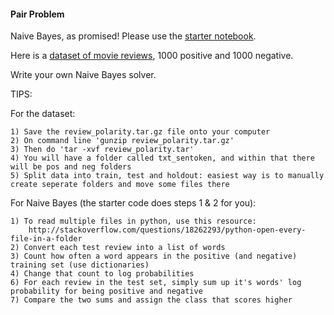 #### Pair Problem

Naive Bayes, as promised! Please use the [starter notebook](Pair_NaiveBayesStarter.ipynb).

Here is a [dataset of movie reviews](http://www.cs.cornell.edu/people/pabo/movie-review-data/review_polarity.tar.gz), 1000 positive and 1000 negative.

Write your own Naive Bayes solver.

TIPS:

For the dataset:

    1) Save the review_polarity.tar.gz file onto your computer
    2) On command line 'gunzip review_polarity.tar.gz'
    3) Then do 'tar -xvf review_polarity.tar'
    4) You will have a folder called txt_sentoken, and within that there will be pos and neg folders
    5) Split data into train, test and holdout: easiest way is to manually create seperate folders and move some files there
    
For Naive Bayes (the starter code does steps 1 & 2 for you):

    1) To read multiple files in python, use this resource:
        http://stackoverflow.com/questions/18262293/python-open-every-file-in-a-folder
    2) Convert each test review into a list of words
    3) Count how often a word appears in the positive (and negative) training set (use dictionaries)
    4) Change that count to log probabilities
    6) For each review in the test set, simply sum up it's words' log probability for being positive and negative
    7) Compare the two sums and assign the class that scores higher

